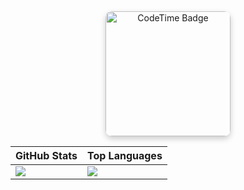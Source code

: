 <div align="center">
<a href="https://codetime.dev" target="_blank">
 <img 
  src="https://img.shields.io/endpoint?style=plastic&color=539D64&url=https%3A%2F%2Fapi.codetime.dev%2Fv3%2Fusers%2Fshield%3Fuid%3D33541" 
  alt="CodeTime Badge" 
  style="border-radius: 10px; box-shadow: 0 4px 10px rgba(0,0,0,0.2); width: 200px; height: auto;"
  />
</a>
  
| GitHub Stats | Top Languages |
|--------------|---------------|
| ![](https://github-readme-stats.vercel.app/api?username=lanshi47&theme=vue&count_private=true&bg_color=DEG,1E90FF,87CEEB,ADD8E6,FFFFFF,98FB98,90EE90,00FF7F,32CD32,006400&locale=cn) | ![](https://github-readme-stats.vercel.app/api/top-langs/?username=lanshi47&theme=vue) |


</div>
